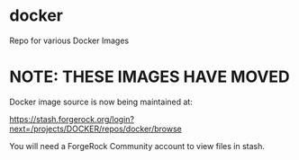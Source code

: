 # docker
Repo for various Docker Images

# NOTE: THESE IMAGES HAVE MOVED

Docker image source is now being maintained at:

https://stash.forgerock.org/login?next=/projects/DOCKER/repos/docker/browse


You will need a ForgeRock Community account to view files in stash. 


